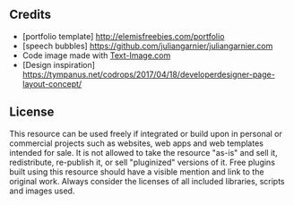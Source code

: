 
## Credits
- [portfolio template] http://elemisfreebies.com/portfolio
- [speech bubbles] https://github.com/juliangarnier/juliangarnier.com
- Code image made with [Text-Image.com](http://www.text-image.com/)
- [Design inspiration] https://tympanus.net/codrops/2017/04/18/developerdesigner-page-layout-concept/

## License
This resource can be used freely if integrated or build upon in personal or commercial projects such as websites, web apps and web templates intended for sale. It is not allowed to take the resource "as-is" and sell it, redistribute, re-publish it, or sell "pluginized" versions of it. Free plugins built using this resource should have a visible mention and link to the original work. Always consider the licenses of all included libraries, scripts and images used.





